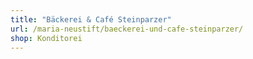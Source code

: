 ```yaml
---
title: "Bäckerei & Café Steinparzer"
url: /maria-neustift/baeckerei-und-cafe-steinparzer/
shop: Konditorei
---
```

